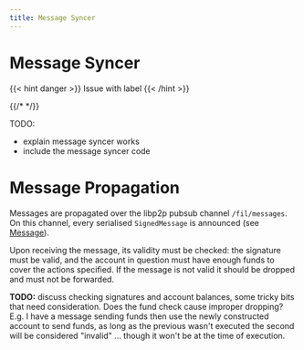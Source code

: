 ```yaml
---
title: Message Syncer
---
```


# Message Syncer

{{< hint danger >}}
Issue with label
{{< /hint >}}

{{/* <label message_syncer> */}}

TODO:

- explain message syncer works
- include the message syncer code

# Message Propagation

Messages are propagated over the libp2p pubsub channel `/fil/messages`. On this channel, every serialised `SignedMessage` is announced (see [Message](\missing-link)).

Upon receiving the message, its validity must be checked: the signature must be valid, and the account in question must have enough funds to cover the actions specified. If the message is not valid it should be dropped and must not be forwarded.

**TODO:** discuss checking signatures and account balances, some tricky bits that need consideration. Does the fund check cause improper dropping? E.g. I have a message sending funds then use the newly constructed account to send funds, as long as the previous wasn't executed the second will be considered "invalid" ... though it won't be at the time of execution.
